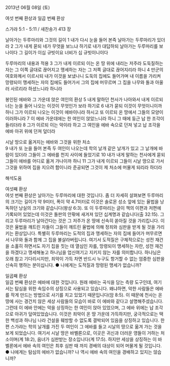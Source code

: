 2013년 06월 08일 (토)

여섯 번째 환상과 일곱 번째 환상



스가랴 5:1 - 5:11 / 새찬송가 413 장


날아가는 두루마리와 그것의 길이 
1 내가 다시 눈을 들어 본즉 날아가는 두루마리가 있더라 2 그가 내게 묻되 네가 무엇을 보느냐 하기로 내가 대답하되 날아가는 두루마리를 보나이다 그 길이가 이십 규빗이요 너비가 십 규빗이니이다

두루마리의 내용과 적용
3 그가 내게 이르되 이는 온 땅 위에 내리는 저주라 도둑질하는 자는 그 이쪽 글대로 끊어지고 맹세하는 자는 그 저쪽 글대로 끊어지리라 하니 4 만군의 여호와께서 이르시되 내가 이것을 보냈나니 도둑의 집에도 들어가며 내 이름을 가리켜 망령되이 맹세하는 자의 집에도 들어가서 그의 집에 머무르며 그 집을 나무와 돌과 아울러 사르리라 하셨느니라 하니라

봉인된 에바와 그 가운데 앉은 여인의 환상 
5 내게 말하던 천사가 나아와서 내게 이르되 너는 눈을 들어 나오는 이것이 무엇인가 보라 하기로 6 내가 묻되 이것이 무엇이니이까 하니 그가 이르되 나오는 이것이 에바이니라 하시고 또 이르되 온 땅에서 그들의 모양이 이러하니라 7 이 에바 가운데에는 한 여인이 앉았느니라 하니 그 때에 둥근 납 한 조각이 들리더라 8 그가 이르되 이는 악이라 하고 그 여인을 에바 속으로 던져 넣고 납 조각을 에바 아귀 위에 던져 덮더라

시날 땅으로 옮겨지는 에바와 그것을 위한 처소  
9 내가 또 눈을 들어 본즉 두 여인이 나오는데 학의 날개 같은 날개가 있고 그 날개에 바람이 있더라 그들이 그 에바를 천지 사이에 들었기로 10 내가 내게 말하는 천사에게 묻되 그들이 에바를 어디로 옮겨 가나이까 하니 11 그가 내게 이르되 그들이 시날 땅으로 가서 그것을 위하여 집을 지으려 함이니라 준공되면 그것이 제 처소에 머물게 되리라 하더라

해석도움





여섯째 환상  
여섯 번째 환상은 날아가는 두루마리에 대한 것입니다. 좀 더 자세히 살펴보면 두루마리의 크기는 길이가 약 9미터, 폭이 약 4.7미터로 이것은 솔로몬 성소 앞에 있는 율법을 낭독하던 낭실의 크기와 같습니다(왕상 6:3). 또 이 두루마리는 글이 책의 이편과 저편에 기록되어 있었는데 이것은 돌판의 안팎에 새겨져 있던 십계명과 같습니다(출 32:15). 그리고 두루마리가 날아간다는 것은 그 저주가 온 땅에 신속히 쏟아질 것을 가리킵니다. 이것은 율법을 깨트린 자들이 그들이 깨트린 율법에 의해 정죄와 심판을 받게 될 것을 가리키는 환상입니다. 특별히 두루마리는 도적의 집과 맹세하는 자의 집에 들어가 머무르면서 나무와 돌과 함께 그 집을 불살라버립니다. 여기서 도적질은 구체적으로는 성전 재건을 소홀히 하면서도 자기 집을 짓는 데 열심인 자를, 망령되이 맹세하는 자란, 성전 재건을 하겠다고 맹세해놓고 하나님을 업신여기고 지키지 않는 자를 의미합니다. 하나님은 오래 참고 기다리시지만, 죄악이 가득 차면 반드시 누구도 항거할 수 없는 엄중한 심판을 신속히 행하는 분이십니다. 
● 나에게는 도적질과 망령된 맹세가 없습니까? 

일곱째 환상  
일곱 번째 환상은 에바에 대한 것입니다. 원래 에바는 곡식을 담는 측량 도구인데, 여기서는 탐심을 위한 속임수의 상징으로 사용되고 있습니다. 왜냐하면, 악한 사람들은 에바를 작게 만드는 방법으로 사기를 치고 있었기 때문입니다(암 8:5). 이 때문에 천사는 온 땅에 사는 경건치 않은 세상 사람들의 모습이 바로 이 에바와 같다고 설명해주셨습니다. 그런데 이 에바 안에는 악을 상징하는 한 여인이 앉아 있었으며, 그 에바 위에는 납 조각으로 아귀가 덮여있었습니다. 이것은 죄악이 온 땅 가운데 가득하지만, 궁극적으로는 택한 백성과 하나님 나라 건설을 훼방할 수 없도록 결박되어 있음을 상징하고 있습니다. 한편 스가랴는 학의 날개를 가진 두 여인이 그 에바를 들고 시날의 땅으로 옮겨 가는 것을 보게 되었습니다. 여기서 시날 땅은 바벨론으로, 이곳은 귀신과 더러운 영들이 거하는 처소이며(계 18:2), 음녀가 심판받는 장소입니다(계 17:5). 하지만 세상을 상징하는 이 바벨론에서 에바 속의 여인은 최후 심판 때 까지 경배의 대상이 되어 머물게 될 것입니다. 
● 나에게는 탐심의 에바가 없습니까? 나 역시 에바 속의 여인을 경배하고 있지는 않습니까?